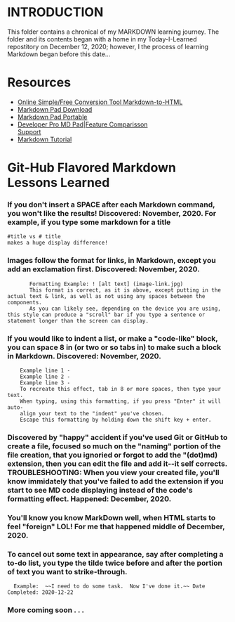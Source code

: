 # INTRODUCTION 
This folder contains a chronical of my MARKDOWN learning journey. The folder and its contents began with a home in my Today-I-Learned repostitory on December 12, 2020; however, I the process of learning Markdown began before this date... 

# Resources
* [Online Simple/Free Conversion Tool Markdown-to-HTML](https://markdowntohtml.com/)<br>
* [Markdown Pad Download](http://markdownpad.com/download.html) <br>
* [Markdown Pad Portable](http://markdownpad.com/download.html)<br>
* [Developer Pro MD Pad](https://markdownpad.com/buy.html)|[Feature Comparisson](https://markdownpad.com/compare.html)<br>
  [Support](http://markdownpad.com/support.html)<br>
* [Markdown Tutorial](https://www.markdowntutorial.com/lesson/1/)<br>


# Git-Hub Flavored Markdown Lessons Learned <br>
### If you don't insert a SPACE after each Markdown command, you won't like the results! Discovered: November, 2020. For example, if you type some markdown for a title 
    #title vs # title 
    makes a huge display difference! 
    

### Images follow the format for links, in Markdown, except you add an exclamation first. Discovered: November, 2020. 
           Formatting Example: ! [alt text] (image-link.jpg) 
           This format is correct, as it is above, except putting in the actual text & link, as well as not using any spaces between the components. 
           As you can likely see, depending on the device you are using, this style can produce a "scroll" bar if you type a sentence or statement longer than the screen can display. 
           
### If you would like to indent a list, or make a "code-like" block, you can space 8 in (or two or so tabs in) to make such a block in Markdown.  Discovered: November, 2020. 
        Example line 1 - 
        Example line 2 -
        Example line 3 -
        To recreate this effect, tab in 8 or more spaces, then type your text.
        When typing, using this formatting, if you press "Enter" it will auto-
        align your text to the "indent" you've chosen. 
        Escape this formatting by holding down the shift key + enter.
        
### Discovered by "happy" accident if you've used Git or GitHub to create a file, focused so much on the "naming" portion of the file creation, that you ignoried or forgot to add the "(dot)md) extension, then you can edit the file and add it--it self corrects.  TROUBLESHOOTING: When you view your created file, you'll know immidately that you've failed to add the extension if you start to see MD code displaying instead of the code's formatting effect. Happened: December, 2020.  

### You'll know you know MarkDown well, when HTML starts to feel "foreign" LOL! For me that happened middle of December, 2020.  

### To cancel out some text in appearance, say after completing a to-do list, you type the tilde twice before and after the portion of text you want to strike-through.   
      Example:  ~~I need to do some task.  Now I've done it.~~ Date Completed: 2020-12-22 
      
### More coming soon . . .  
